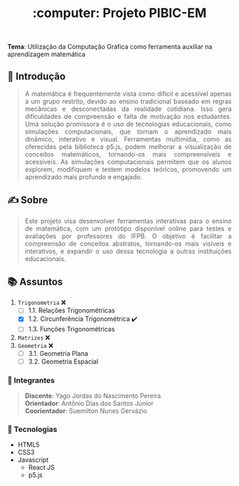 <h1 align="center">:computer: Projeto PIBIC-EM</h1>
<br>

**Tema**: Utilização da Computação Gráfica como ferramenta auxiliar na aprendizagem matemática

## :memo: Introdução

> <p align="justify">A matemática é frequentemente vista como difícil e acessível apenas a um grupo restrito, devido ao ensino tradicional baseado em regras mecânicas e desconectadas da realidade cotidiana. Isso gera dificuldades de compreensão e falta de motivação nos estudantes. Uma solução promissora é o uso de tecnologias educacionais, como simulações computacionais, que tornam o aprendizado mais dinâmico, interativo e visual. Ferramentas multimídia, como as oferecidas pela biblioteca p5.js, podem melhorar a visualização de conceitos matemáticos, tornando-os mais compreensíveis e acessíveis. As simulações computacionais permitem que os alunos explorem, modifiquem e testem modelos teóricos, promovendo um aprendizado mais profundo e engajado.</p>

## :writing_hand: Sobre

> <p align="justify">Este projeto visa desenvolver ferramentas interativas para o ensino de matemática, com um protótipo disponível online para testes e avaliações por professores do IFPB. O objetivo é facilitar a compreensão de conceitos abstratos, tornando-os mais visíveis e interativos, e expandir o uso dessa tecnologia a outras instituições educacionais.</p>

## :books: Assuntos

1. `Trigonometria` :x:
   - [ ] 1.1. Relações Trigonométricas
   - [x] 1.2. Circunferência Trigonométrica :heavy_check_mark:
   - [ ] 1.3. Funções Trigonométricas
2. `Matrizes` :x:
3. `Geometria` :x:
   - [ ] 3.1. Geometria Plana
   - [ ] 3.2. Geometria Espacial

### :adult: Integrantes

> **Discente**: Yago Jordas do Nascimento Pereira<br>
> **Orientador**: Antônio Dias dos Santos Júnior<br>
> **Coorientador**: Suemilton Nunes Gervázio

### :rocket: Tecnologias

- HTML5
- CSS3
- Javascript
  - React JS
  - p5.js
